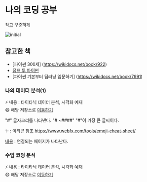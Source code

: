 # 나의 코딩 공부
  
  작고 꾸준하게
  
![initial](https://user-images.githubusercontent.com/112919014/194450128-fea4d7b1-32b0-4bb5-9bbc-34ca0199c37a.jpg)
## 참고한 책

 * [파이썬 300제] (https://wikidocs.net/book/922)<br>
 * [점프 투 파이썬](https://wikidocs.net/book/1)<br>
 * [파이썬 기본부터 딥러닝 입문하기] (https://wikidocs.net/book/7991)<br>
 


### 나의 데이터 분석(1)
⚡ 내용 : 타이타닉 데이터 분석, 시각화 예재 <br>
😄 해당 저장소로 [이동하기](https://github.com/hyun50/MyDataAna) 

"#" 글자크리를 나타낸다.
"# ~####" "#"이 가장 큰 글씨이다.

:sparkles: : 이티콘 참조
 https://www.webfx.com/tools/emoji-cheat-sheet/
 
 [내용](링크) : 연결되는 페이지가 나타난다.
 

### 수업 코딩 분석
⚡ 내용 : 타이타닉 데이터 분석, 시각화 예재 <br>
😄 해당 저장소로 [이동하기](https://github.com/hyun50/MyDataAna) 


<!--
**hyun50/hyun50** is a ✨ _special_ ✨ repository because its `README.md` (this file) appears on your GitHub profile.

Here are some ideas to get you started:

- 🔭 I’m currently working on ...
- 🌱 I’m currently learning ...
- 👯 I’m looking to collaborate on ...
- 🤔 I’m looking for help with ...
- 💬 Ask me about ...
- 📫 How to reach me: ...
- 😄 Pronouns: ...
- ⚡ Fun fact: ...
-->

